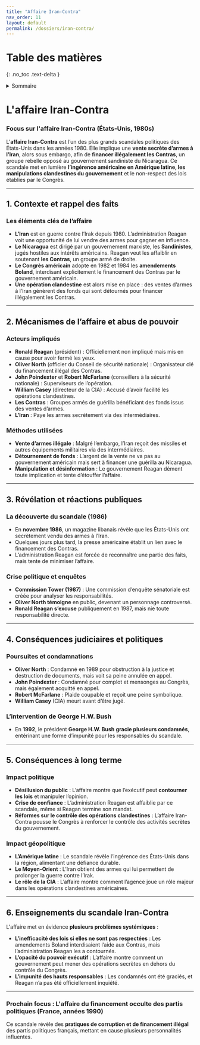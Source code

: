 ```yaml
---
title: "Affaire Iran-Contra"
nav_order: 11
layout: default
permalink: /dossiers/iran-contra/
---
```


# Table des matières
{: .no_toc .text-delta }

<details markdown="block">
  <summary>Sommaire</summary>
  {: .text-delta }

1. Sommaire
{:toc}
</details> 

# L'affaire Iran-Contra

### **Focus sur l'affaire Iran-Contra (États-Unis, 1980s)**

L’**affaire Iran-Contra** est l’un des plus grands scandales politiques des États-Unis dans les années 1980. Elle implique une **vente secrète d’armes à l’Iran**, alors sous embargo, afin de **financer illégalement les Contras**, un groupe rebelle opposé au gouvernement sandiniste du Nicaragua. Ce scandale met en lumière **l’ingérence américaine en Amérique latine, les manipulations clandestines du gouvernement** et le non-respect des lois établies par le Congrès.

---

## **1. Contexte et rappel des faits**

### **Les éléments clés de l’affaire**

- **L’Iran** est en guerre contre l’Irak depuis 1980. L’administration Reagan voit une opportunité de lui vendre des armes pour gagner en influence.
- **Le Nicaragua** est dirigé par un gouvernement marxiste, les **Sandinistes**, jugés hostiles aux intérêts américains. Reagan veut les affaiblir en soutenant **les Contras**, un groupe armé de droite.
- **Le Congrès américain** adopte en 1982 et 1984 les **amendements Boland**, interdisant explicitement le financement des Contras par le gouvernement américain.
- **Une opération clandestine** est alors mise en place : des ventes d’armes à l’Iran génèrent des fonds qui sont détournés pour financer illégalement les Contras.

---

## **2. Mécanismes de l’affaire et abus de pouvoir**

### **Acteurs impliqués**

- **Ronald Reagan** (président) : Officiellement non impliqué mais mis en cause pour avoir fermé les yeux.
- **Oliver North** (officier du Conseil de sécurité nationale) : Organisateur clé du financement illégal des Contras.
- **John Poindexter** et **Robert McFarlane** (conseillers à la sécurité nationale) : Superviseurs de l’opération.
- **William Casey** (directeur de la CIA) : Accusé d’avoir facilité les opérations clandestines.
- **Les Contras** : Groupes armés de guérilla bénéficiant des fonds issus des ventes d’armes.
- **L’Iran** : Paye les armes secrètement via des intermédiaires.

### **Méthodes utilisées**

- **Vente d’armes illégale** : Malgré l’embargo, l’Iran reçoit des missiles et autres équipements militaires via des intermédiaires.
- **Détournement de fonds** : L’argent de la vente ne va pas au gouvernement américain mais sert à financer une guérilla au Nicaragua.
- **Manipulation et désinformation** : Le gouvernement Reagan dément toute implication et tente d’étouffer l’affaire.

---

## **3. Révélation et réactions publiques**

### **La découverte du scandale (1986)**

- En **novembre 1986**, un magazine libanais révèle que les États-Unis ont secrètement vendu des armes à l’Iran.
- Quelques jours plus tard, la presse américaine établit un lien avec le financement des Contras.
- L’administration Reagan est forcée de reconnaître une partie des faits, mais tente de minimiser l’affaire.

### **Crise politique et enquêtes**

- **Commission Tower (1987)** : Une commission d’enquête sénatoriale est créée pour analyser les responsabilités.
- **Oliver North témoigne** en public, devenant un personnage controversé.
- **Ronald Reagan s’excuse** publiquement en 1987, mais nie toute responsabilité directe.

---

## **4. Conséquences judiciaires et politiques**

### **Poursuites et condamnations**

- **Oliver North** : Condamné en 1989 pour obstruction à la justice et destruction de documents, mais voit sa peine annulée en appel.
- **John Poindexter** : Condamné pour complot et mensonges au Congrès, mais également acquitté en appel.
- **Robert McFarlane** : Plaide coupable et reçoit une peine symbolique.
- **William Casey** (CIA) meurt avant d’être jugé.

### **L’intervention de George H.W. Bush**

- En **1992**, le président **George H.W. Bush** **gracie plusieurs condamnés**, entérinant une forme d’impunité pour les responsables du scandale.

---

## **5. Conséquences à long terme**

### **Impact politique**

- **Désillusion du public** : L’affaire montre que l’exécutif peut **contourner les lois** et manipuler l’opinion.
- **Crise de confiance** : L’administration Reagan est affaiblie par ce scandale, même si Reagan termine son mandat.
- **Réformes sur le contrôle des opérations clandestines** : L’affaire Iran-Contra pousse le Congrès à renforcer le contrôle des activités secrètes du gouvernement.

### **Impact géopolitique**

- **L’Amérique latine** : Le scandale révèle l’ingérence des États-Unis dans la région, alimentant une défiance durable.
- **Le Moyen-Orient** : L’Iran obtient des armes qui lui permettent de prolonger la guerre contre l’Irak.
- **Le rôle de la CIA** : L’affaire montre comment l’agence joue un rôle majeur dans les opérations clandestines américaines.

---

## **6. Enseignements du scandale Iran-Contra**

L'affaire met en évidence **plusieurs problèmes systémiques** :

- **L’inefficacité des lois si elles ne sont pas respectées** : Les amendements Boland interdisaient l’aide aux Contras, mais l’administration Reagan les a contournés.
- **L’opacité du pouvoir exécutif** : L’affaire montre comment un gouvernement peut mener des opérations secrètes en dehors du contrôle du Congrès.
- **L’impunité des hauts responsables** : Les condamnés ont été graciés, et Reagan n’a pas été officiellement inquiété.

---

### **Prochain focus : L'affaire du financement occulte des partis politiques (France, années 1990)**

Ce scandale révèle des **pratiques de corruption et de financement illégal** des partis politiques français, mettant en cause plusieurs personnalités influentes.
